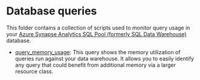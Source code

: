 # Database queries

This folder contains a collection of scripts used to monitor query usage in your [Azure Synapse Analytics SQL Pool (formerly SQL Data Warehouse)](http://aka.ms/sqldw) database. 

 - [query_memory_usage](query_memory_usage.sql): This query shows the memory utilization of queries run against your data warehouse. It allows you to easily identify any query that could benefit from additional memory via a larger resource class.